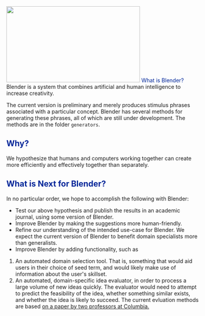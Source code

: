 <img src="https://github.com/jtraffic/jtraffic.github.io/blob/master/img/blend.png" width="350" height="200" />
<span style = "color:#002699">What is Blender? </span>
Blender is a system that combines artificial and human intelligence to increase creativity.  

The current version is preliminary and merely produces stimulus phrases associated with a particular concept.  Blender has several methods for generating these phrases, all of which are still under development.  The methods are in the folder `generators`. 


## <span style = "color:#002699">Why? </span>
We hypothesize that humans and computers working together can create more efficiently and effectively together than separately.  

## <span style = "color:#002699">What is Next for Blender? </span>
In no particular order, we hope to accomplish the following with Blender:

* Test our above hypothesis and publish the results in an academic journal, using some version of Blender.
*  Improve Blender by making the suggestions more human-friendly.  
*  Refine our understanding of the intended use-case for Blender.  We expect the current version of Blender to benefit domain specialists more than generalists.
*  Improve Blender by adding functionality, such as 
  1. An automated domain selection tool.  That is, something that would aid users in their choice of seed term, and would likely make use of information about the user's skillset.
  2. An automated, domain-specific idea evaluator, in order to process a large volume of new ideas quickly.  The evaluator would need to attempt to predict the feasibility of the idea, whether something similar exists, and whether the idea is likely to succeed.  The current evluation methods are based [on a paper by two professors at Columbia.](http://pubsonline.informs.org/doi/pdf/10.1287/mksc.2016.0994)  

